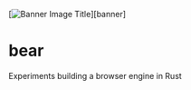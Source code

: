 <!-- Banner Image -->
[![Banner Image Title][bear.png]][banner]

# bear
Experiments building a browser engine in Rust

[bear.png]: #
